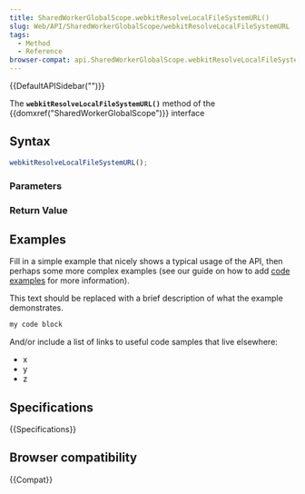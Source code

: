 ```yaml
---
title: SharedWorkerGlobalScope.webkitResolveLocalFileSystemURL()
slug: Web/API/SharedWorkerGlobalScope/webkitResolveLocalFileSystemURL
tags:
  - Method
  - Reference
browser-compat: api.SharedWorkerGlobalScope.webkitResolveLocalFileSystemURL
---
```

{{DefaultAPISidebar("")}}

The **`webkitResolveLocalFileSystemURL()`** method of the {{domxref("SharedWorkerGlobalScope")}} interface 

## Syntax

```js
webkitResolveLocalFileSystemURL();
```

### Parameters



### Return Value



## Examples

Fill in a simple example that nicely shows a typical usage of the API, then perhaps some more complex examples (see our guide on how to add [code examples](/en-US/docs/MDN/Contribute/Structures/Code_examples) for more information).

This text should be replaced with a brief description of what the example demonstrates.

```js
my code block
```

And/or include a list of links to useful code samples that live elsewhere:

*   x
*   y
*   z

## Specifications

{{Specifications}}

## Browser compatibility

{{Compat}}

